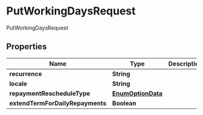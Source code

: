 

# PutWorkingDaysRequest

PutWorkingDaysRequest
## Properties

Name | Type | Description | Notes
------------ | ------------- | ------------- | -------------
**recurrence** | **String** |  |  [optional]
**locale** | **String** |  |  [optional]
**repaymentRescheduleType** | [**EnumOptionData**](EnumOptionData.md) |  |  [optional]
**extendTermForDailyRepayments** | **Boolean** |  |  [optional]



